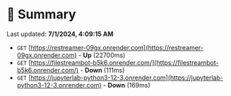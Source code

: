 # 📖 Summary
Last updated: **7/1/2024, 4:09:15 AM**

- `GET` [https://restreamer-09gx.onrender.com](https://restreamer-09gx.onrender.com) - **Up** (22700ms)
- `GET` [https://filestreambot-b5k6.onrender.com/](https://filestreambot-b5k6.onrender.com/) - **Down** (111ms)
- `GET` [https://jupyterlab-python3-12-3.onrender.com](https://jupyterlab-python3-12-3.onrender.com) - **Down** (169ms)

